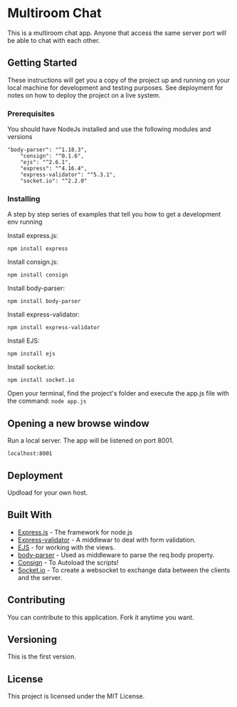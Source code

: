 # Multiroom Chat

This is a multiroom chat app. Anyone that access the same server port will be able to chat with each other.

## Getting Started

These instructions will get you a copy of the project up and running on your local machine for development and testing purposes. See deployment for notes on how to deploy the project on a live system.

### Prerequisites

You should have NodeJs installed and use the following modules and versions

```
"body-parser": "^1.18.3",
    "consign": "^0.1.6",
    "ejs": "^2.6.1",
    "express": "^4.16.4",
    "express-validator": "^5.3.1",
    "socket.io": "^2.2.0"
```

### Installing

A step by step series of examples that tell you how to get a development env running

Install express.js:

```
npm install express
```

Install consign.js:
```
npm install consign
```

Install body-parser:
```
npm install body-parser
```

Install express-validator:
```
npm install express-validator

```
Install EJS:
```
npm install ejs
```

Install socket.io:
```
npm install socket.io
```

Open your terminal, find the project's folder and execute the app.js file with the command: `node app.js`

## Opening a new browse window

Run a local server. The app will be listened on port 8001. 

```
localhost:8001
```

## Deployment

Updload for your own host.

## Built With

* [Express.js](https://expressjs.com/) - The framework for node.js
* [Express-validator](https://github.com/express-validator/express-validator) - A middlewar to deal with form validation.
* [EJS](https://www.npmjs.com/package/ejs) - for working with the views.
* [body-parser](https://www.npmjs.com/package/body-parser) - Used as middleware to parse the req.body property.
* [Consign](https://www.npmjs.com/package/consign) - To Autoload the scripts!
* [Socket.io](https://socket.io/get-started/chat) - To create a websocket to exchange data between the clients and the server.


## Contributing

You can contribute to this application. Fork it anytime you want.


## Versioning

This is the first version. 



## License

This project is licensed under the MIT License.


